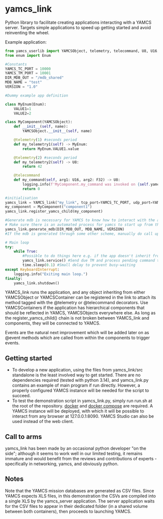 # yamcs_link

Python library to facilitate creating applications interacting with a YAMCS server. Targets simple applications to speed up getting started and avoid reinventing the wheel.

Example application:
```python
from yamcs_userlib import YAMCSObject, telemetry, telecommand, U8, U16, F32
from enum import Enum

#Constants
YAMCS_TC_PORT = 10000
YAMCS_TM_PORT = 10001
DIR_MDB_OUT = "/mdb_shared"
MDB_NAME = "test"
VERSION = "1.0"

#Dummy example app definition

class MyEnum(Enum):
    VALUE1=1
    VALUE2=2

class MyComponent(YAMCSObject):
    def __init__(self, name):
        YAMCSObject.__init__(self, name)

    @telemetry(1) #seconds period
    def my_telemetry1(self) -> MyEnum:
        return MyEnum.VALUE1.value

    @telemetry(2) #seconds period
    def my_telemetry2(self) -> U8:
        return 42

    @telecommand
    def my_command(self, arg1: U16, arg2: F32) -> U8:
        logging.info(f'MyComponent.my_command was invoked on {self.yamcs_name} with args {arg1}, {arg2}')
        return 0
    
#initialisation
yamcs_link = YAMCS_link("my_link", tcp_port=YAMCS_TC_PORT, udp_port=YAMCS_TM_PORT) 
my_component = MyComponent("component1")
yamcs_link.register_yamcs_child(my_component)

#Generate mdb is necessary for YAMCS to know how to interact with the app. 
# Make sure there is an automated process for yamcs to start up from those updated mdb
yamcs_link.generate_mdb(DIR_MDB_OUT, MDB_NAME, VERSION) 
#If the mdb is generated through some other scheme, manually do call update_index() between register_yamcs_child() and service()

# Main loop
try:
    while True:
        #Possible to do things here e.g. if the app doesn't inherit from YAMCS_link
        yamcs_link.service() #Send due TM and process pending command then return
        time.sleep(0.1) #Small delay to prevent busy-waiting
except KeyboardInterrupt:
    logging.info("Exiting main loop.")
finally:
    yamcs_link.shutdown() 
```

YAMCS_link runs the application, and any object inheriting from either YAMCSObject or YAMCSContainer can be registered in the link to attach its method tagged with the @telemetry or @telecommand decorators. Use YAMCSContainers if the application has hierarchical components that should be reflected in YAMCS, YAMCSObjects everywhere else. As long as the register_yamcs_child() chain is not broken between YAMCS_link and components, they will be connected to YAMCS. 

Events are the natural next improvement which will be added later on as @event methods which are called from within the components to trigger events.  

## Getting started
 
- To develop a new application, using the files from yamcs_link/src standalone is the least involved way to get started. There are no dependencies required (tested with python 3.14), and yamcs_link.py contains an example of main program if run directly. However, a properly configured YAMCS instance will be needed for the script to succeed.
- To test the demonstration script in yamcs_link.py, simply run run.sh at the root of the repository. [docker](https://docs.docker.com/engine/install) and [docker compose](https://docs.docker.com/compose/install/linux/#install-using-the-repository) are required. A YAMCS instance will be deployed, with which it will be possible to interact from any browser at 127.0.0.1:8090. YAMCS Studio can also be used instead of the web client.

## Call to arms

yamcs_link has been made by an occasional python developer "on the side"; although it seems to work well in our limited testing, it remains immature and would benefit from the reviews and contributions of experts - specifically in networking, yamcs, and obviously python. 

## Notes

Note that the YAMCS mission databases are generated as CSV files. Since YAMCS expects XLS files, in this demonstration the CSVs are compiled into a single XLS by the yamcs_server application. The server application waits for the CSV files to appear in their dedicated folder (in a shared volume between both containers), then proceeds to launching YAMCS. 
